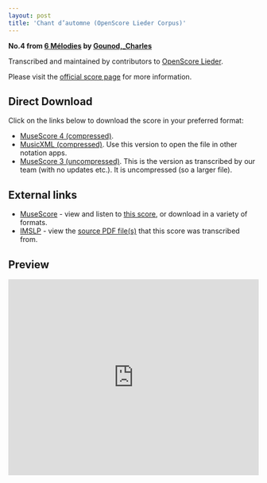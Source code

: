 ```yaml
---
layout: post
title: 'Chant d’automne (OpenScore Lieder Corpus)'
---
```


__No.4 from [6 Mélodies](https://fourscoreandmore.org/OpenScore/Gounod%2C_Charles/6_M%C3%A9lodies/) by [Gounod,_Charles](https://fourscoreandmore.org/OpenScore/Gounod%2C_Charles)__

Transcribed and maintained by contributors to [OpenScore Lieder].

Please visit the [official score page] for more information.

[official score page]: https://musescore.com/openscore-lieder-corpus/scores/5079391
[OpenScore Lieder]: https://musescore.com/openscore-lieder-corpus

## Direct Download

Click on the links below to download the score in your preferred format:
- [MuseScore 4 (compressed)](https://fourscoreandmore.org/OpenScore/Gounod%2C_Charles/6_M%C3%A9lodies/4_Chant_d%E2%80%99automne.mscz).
- [MusicXML (compressed)](https://fourscoreandmore.org/OpenScore/Gounod%2C_Charles/6_M%C3%A9lodies/4_Chant_d%E2%80%99automne.mxl). Use this version to open the file in other notation apps.
- [MuseScore 3 (uncompressed)](https://raw.githubusercontent.com/OpenScore/Lieder/refs/heads/main/scores/Gounod%2C_Charles/6_M%C3%A9lodies/4_Chant_d%E2%80%99automne/lc5079391.mscx). This is the version as transcribed by our team (with no updates etc.). It is uncompressed (so a larger file).

## External links

- [MuseScore] - view and listen to [this score][MuseScore], or download in a variety of formats.
- [IMSLP] - view the [source PDF file(s)][IMSLP] that this score was transcribed from.

[MuseScore]: https://musescore.com/score/5079391
[IMSLP]: https://imslp.org/wiki/Special:ReverseLookup/518017

## Preview

<iframe width="100%" height="394" src="https://musescore.com/openscore-lieder-corpus/scores/5079391/embed" frameborder="0" allowfullscreen allow="autoplay; fullscreen"></iframe>
